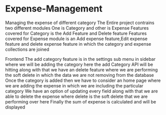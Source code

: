 # Expense-Management
Managing the expense of different category
The Entire project contrains two different modules
One is Category and other is Expense
Features covered for Category is the Add Feature and Delete feature
Features covered for Expense module is an Add expense feature,Edit expense feature and delete expense feature in which the 
category and expense collections are joined


Frontend
The add category feature is in the settings sub menu in sidebar where we will be adding the category here the add Category API 
will be hitting
along with that we have an delete feature where we are performing the soft delete in which the data we are not removing 
from the database
Once the category is added then we have to consider an home page where we are adding the expense in which we are including 
the particular category
We have an option of updating every field along with that we are able to delete the expense where delete is the soft delete 
that we are performing over here
Finally the sum of expense is calculated and will be displayed
